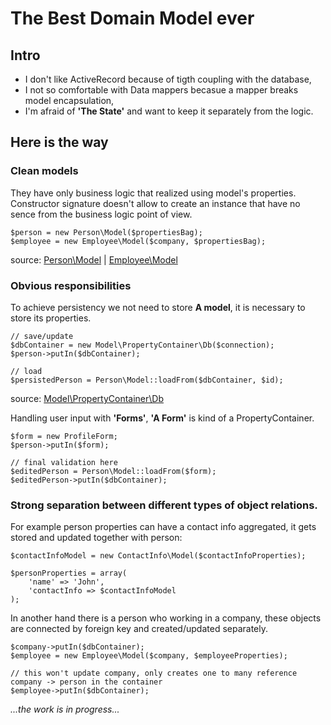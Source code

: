 The Best Domain Model ever
==========================

Intro
-----

- I don't like ActiveRecord because of tigth coupling with the database,
- I not so comfortable with Data mappers becasue a mapper breaks model encapsulation,
- I'm afraid of **'The State'** and want to keep it separately from the logic.

Here is the way
---------------

### Clean models

They have only business logic that realized using model's properties. Constructor signature doesn't allow to create an
instance that have no sence from the business logic point of view.

    $person = new Person\Model($propertiesBag);
    $employee = new Employee\Model($company, $propertiesBag);
    
source: [Person\Model](//github.com/Magomogo/best-domain-model/blob/master/lib/Person/Model.php "Person model") | [Employee\Model](//github.com/Magomogo/best-domain-model/blob/master/lib/Employee/Model.php "Employee model")

### Obvious responsibilities

To achieve persistency we not need to store **A model**, it is necessary to store its properties.

    // save/update
    $dbContainer = new Model\PropertyContainer\Db($connection);
    $person->putIn($dbContainer);

    // load
    $persistedPerson = Person\Model::loadFrom($dbContainer, $id);

source: [Model\PropertyContainer\Db](//github.com/Magomogo/best-domain-model/blob/master/lib/Model/PropertyContainer/Db.php "Database container")


Handling user input with **'Forms'**, **'A Form'** is kind of a PropertyContainer.

    $form = new ProfileForm;
    $person->putIn($form);

    // final validation here
    $editedPerson = Person\Model::loadFrom($form);
    $editedPerson->putIn($dbContainer);

### Strong separation between different types of object relations.

For example person properties can have a contact info aggregated, it gets stored and updated together with person:

    $contactInfoModel = new ContactInfo\Model($contactInfoProperties);

    $personProperties = array(
        'name' => 'John',
        'contactInfo => $contactInfoModel
    );

In another hand there is a person who working in a company, these objects are connected by foreign key and
created/updated separately.

    $company->putIn($dbContainer);
    $employee = new Employee\Model($company, $employeeProperties);

    // this won't update company, only creates one to many reference company -> person in the container
    $employee->putIn($dbContainer);



*...the work is in progress...*
